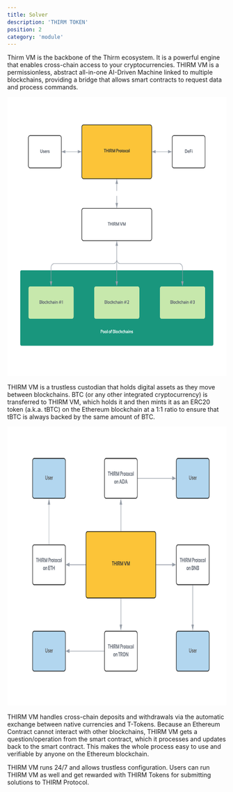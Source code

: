 ```yaml
---
title: Solver
description: 'THIRM TOKEN'
position: 2
category: 'module'
---
```



Thirm VM is the backbone of the Thirm ecosystem. It is a powerful engine that enables cross-chain access to your cryptocurrencies. THIRM VM is a permissionless, abstract all-in-one AI-Driven Machine linked to multiple blockchains, providing a bridge that allows smart contracts to request data and process commands.

<img src="/vm1.png"  width="1280" height="640" alt=""/>

THIRM VM is a trustless custodian that holds digital assets as they move between blockchains. BTC (or any other integrated cryptocurrency) is transferred to THIRM VM, which holds it and then mints it as an ERC20 token (a.k.a. tBTC) on the Ethereum blockchain at a 1:1 ratio to ensure that tBTC is always backed by the same amount of BTC.

<img src="/vm2.png"  width="1280" height="640" alt=""/>

THIRM VM handles cross-chain deposits and withdrawals via the automatic exchange between native currencies and T-Tokens. Because an Ethereum Contract cannot interact with other blockchains, THIRM VM gets a question/operation from the smart contract, which it processes and updates back to the smart contract. This makes the whole process easy to use and verifiable by anyone on the Ethereum blockchain.

THIRM VM runs 24/7 and allows trustless configuration. Users can run THIRM VM as well and get rewarded with THIRM Tokens for submitting solutions to THIRM Protocol.


